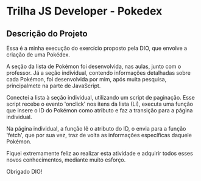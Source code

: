 # Trilha JS Developer - Pokedex

## Descrição do Projeto
<p>Essa é a minha execução do exercício proposto pela DIO, que envolve a criação de uma Pokédex.

A seção da lista de Pokémon foi desenvolvida, nas aulas, junto com o professor. Já a seção individual, contendo informações detalhadas sobre cada Pokémon, foi desenvolvida por mim, após muita pesquisa, principalmete na parte de JavaScript.

Conectei a lista à seção individual, utilizando um script de paginação. Esse script recebe o evento 'onclick' nos itens da lista (Li), executa uma função que insere o ID do Pokémon como atributo e faz a transição para a página individual.

Na página individual, a função lê o atributo do ID, o envia para a função 'fetch', que por sua vez, traz de volta as informações específicas daquele Pokémon.

Fiquei extremamente feliz ao realizar esta atividade e adquirir todos esses novos conhecimentos, mediante muito esforço.

Obrigado DIO!
</p>

